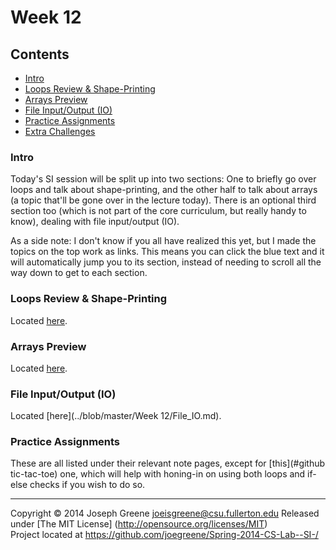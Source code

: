 # Week 12

## Contents
- [Intro](#intro)
- [Loops Review & Shape-Printing](#loops-review--shape-printing)
- [Arrays Preview](#arrays-preview)
- [File Input/Output (IO)](#file-inputoutput-IO)
- [Practice Assignments](#practice-assignments)
- [Extra Challenges](#extra-challenges)

### Intro
Today's SI session will be split up into two sections: One to briefly go over loops and talk about shape-printing, and the other half to talk about arrays 
(a topic that'll be gone over in the lecture today). There is an optional third section too (which is not part of the core curriculum, but really handy 
to know), dealing with file input/output (IO).

As a side note: I don't know if you all have realized this yet, but I made the topics on the top work as links. This means you can click the blue text and it 
will automatically jump you to its section, instead of needing to scroll all the way down to get to each section.

### Loops Review & Shape-Printing
Located [here](../blob/master/Week%2012/Loops.md).

### Arrays Preview
Located [here](../blob/master/Week%2012/Arrays.md).

### File Input/Output (IO)
Located [here](../blob/master/Week 12/File_IO.md).

### Practice Assignments
These are all listed under their relevant note pages, except for [this](#github tic-tac-toe) one, which will help with honing-in on using both loops and if-else checks 
if you wish to do so.

-------------------------------------------------------------------------------
Copyright &copy; 2014 Joseph Greene <joeisgreene@csu.fullerton.edu>
Released under [The MIT License] (http://opensource.org/licenses/MIT)  
Project located at <https://github.com/joegreene/Spring-2014-CS-Lab--SI-/>
